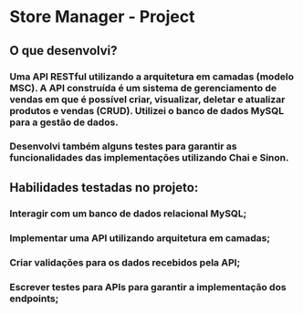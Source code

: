 # Store Manager - Project

## O que desenvolvi?

### Uma API RESTful utilizando a arquitetura em camadas (modelo MSC). A API construída é um sistema de gerenciamento de vendas em que é possível criar, visualizar, deletar e atualizar produtos e vendas (CRUD). Utilizei o banco de dados MySQL para a gestão de dados.

### Desenvolvi também alguns testes para garantir as funcionalidades das implementações utilizando Chai e Sinon.


## Habilidades testadas no projeto:

### Interagir com um banco de dados relacional MySQL;
### Implementar uma API utilizando arquitetura em camadas;
### Criar validações para os dados recebidos pela API;
### Escrever testes para APIs para garantir a implementação dos endpoints;